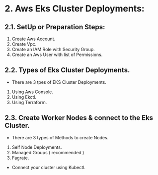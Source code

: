 
# 2. Aws Eks Cluster Deployments:

## 2.1. SetUp or Preparation Steps:

1. Create Aws Account.
2. Create Vpc.
3. Create an IAM Role with Security Group.
4. Create an Aws User with list of Permissions.

## 2.2. Types of Eks Cluster Deployments.

+ There are 3 tpes of EKS Cluster Deployments.
1. Using Aws Console.
2. Using Ekctl.
3. Using Terraform.

## 2.3. Create Worker Nodes & connect to the Eks Cluster.

+ There are 3 types of Methods to create Nodes.

1. Self Node Deployments.
2. Managed Groups ( recommended )
3. Fagrate.

+ Connect your cluster using Kubectl.




 
